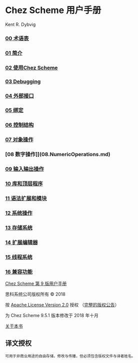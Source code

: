 # Chez Scheme 用户手册

Kent R. Dybvig

### [00 术语表](00.Terminology.md)

### [01 简介](01.Introduction.md)

### [02 使用Chez Scheme](02.UsingChezScheme.md)

### [03 Debugging](03.Debugging.md)

### [04 外部接口](04.ForeignInterface.md)

### [05 绑定](05.BindingForms.md)

### [06 控制结构](06.ControlStructures.md)

### [07 对象操作](07.OperationsOnObjects.md)

### [08 数字操作]](08.NumericOperations.md)

### [09 输入输出操作](09.InputOutputOperations.md)

### [10 库和顶层程序](10.LibrariesAndTop-levelPrograms.md)

### [11 语法扩展和模块](11.SyntacticExtensionAndModules.md)

### [12 系统操作](12.SystemOperations.md)

### [13 存储系统](13.StorageManagement.md)

### [14 扩展编辑器](14.ExpressionEditor.md)

### [15 线程系统](15.ThreadSystem.md)

### [16 兼容功能](16.CompatibilityFeatures.md)



[Chez Scheme 第 9 版用户手册](http://cisco.github.io/ChezScheme/csug9.5/index.html)

思科系统公司版权所有 © 2018

按  [ Apache License Version 2.0](http://www.apache.org/licenses/LICENSE-2.0) 授权 
（[完整的版权公告](http://cisco.github.io/ChezScheme/csug9.5/canned/copyright.html)）

为 Chez Scheme 9.5.1 版本修改于 2018 年十月

[关于本书](http://cisco.github.io/ChezScheme/csug9.5/canned/about.html)

## 译文授权

```
可用于非商业用途的自由存储，修改与传播，但必须包含版权文件与译者姓名。
```